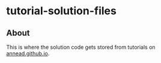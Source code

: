 # tutorial-solution-files
## About
This is where the solution code gets stored from tutorials on [annead.github.io](annead.github.io).
